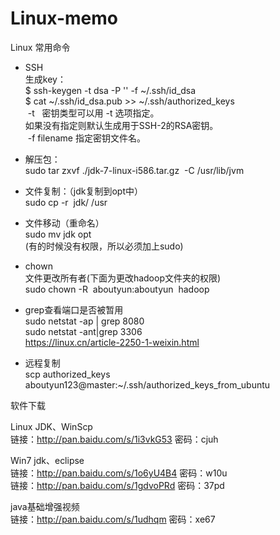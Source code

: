 # Linux-memo

Linux 常用命令

* SSH  <br>
生成key：  <br>
$ ssh-keygen -t dsa -P '' -f ~/.ssh/id_dsa  <br>
$ cat ~/.ssh/id_dsa.pub >> ~/.ssh/authorized_keys  <br>
 -t   密钥类型可以用 -t 选项指定。  <br>
          如果没有指定则默认生成用于SSH-2的RSA密钥。 <br>
 -f filename 指定密钥文件名。  <br>

* 解压包： <br>
sudo tar zxvf ./jdk-7-linux-i586.tar.gz  -C /usr/lib/jvm <br>
* 文件复制：（jdk复制到opt中） <br>
sudo cp -r  jdk/ /usr <br>
* 文件移动（重命名） <br>
sudo mv jdk opt <br>
(有的时候没有权限，所以必须加上sudo) <br>

* chown <br>
文件更改所有者(下面为更改hadoop文件夹的权限) <br>
sudo chown -R  aboutyun:aboutyun  hadoop <br>

* grep查看端口是否被暂用 <br>
sudo netstat -ap | grep 8080 <br>
sudo netstat -ant|grep 3306 <br>
https://linux.cn/article-2250-1-weixin.html <br>

* 远程复制 <br>
scp authorized_keys aboutyun123@master:~/.ssh/authorized_keys_from_ubuntu <br>

软件下载 <br>

Linux JDK、WinScp <br>
链接：http://pan.baidu.com/s/1i3vkG53 密码：cjuh <br>

Win7 jdk、eclipse <br>
链接：http://pan.baidu.com/s/1o6yU4B4 密码：w10u <br>
链接：http://pan.baidu.com/s/1gdvoPRd 密码：37pd <br>

java基础增强视频 <br>
链接：http://pan.baidu.com/s/1udhqm 密码：xe67 <br>


